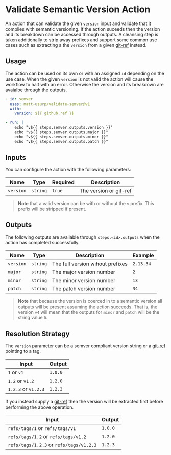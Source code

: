 # Validate Semantic Version Action

An action that can validate the given `version` input and validate that it complies with semantic versioning.
If the action suceeds then the version and its breakdown can be accessed through outputs.
A cleansing step is taken additionally to strip away prefixes and support some common use cases such as extracting a the `version` from a given [git-ref](https://git-scm.com/book/en/v2/Git-Internals-Git-References) instead.

## Usage

The action can be used on its own or with an assigned `id` depending on the use case.
When the given `version` is not valid the action will cause the workflow to halt with an error.
Otherwise the version and its breakdown are avaialbe through the outputs.

```yaml
- id: semver
  uses: matt-usurp/validate-semver@v1
  with:
    version: ${{ github.ref }}

- run: |
    echo "v${{ steps.semver.outputs.version }}"
    echo "v${{ steps.semver.outputs.major }}"
    echo "v${{ steps.semver.outputs.minor }}"
    echo "v${{ steps.semver.outputs.patch }}"
```

## Inputs

You can configure the action with the following parameters:

| Name | Type | Required | Description |
| ---- | ---- | -------- | ----------- |
| `version` | `string` | `true` | The version or [git-ref](https://git-scm.com/book/en/v2/Git-Internals-Git-References) |

> **Note** that a valid version can be with or without the `v` prefix.
> This prefix will be stripped if present.

## Outputs

The following outputs are available through `steps.<id>.outputs` when the action has completed successfully.

| Name | Type | Description | Example |
| ---- | --- | ------------ | ------- |
| `version` | `string` | The full version wihout prefixes | `2.13.34` |
| `major` | `string` | The major version number | `2` |
| `minor` | `string` | The minor version number | `13` |
| `patch` | `string` | The patch version number | `34` |

> **Note** that because the version is coerced in to a semantic version all outputs will be present assuming the action succeeds.
> That is, the version `v4` will mean that the outputs for `minor` and `patch` will be the string value `0`.

## Resolution Strategy

The `version` parameter can be a semver compliant version string or a [git-ref](https://git-scm.com/book/en/v2/Git-Internals-Git-References) pointing to a tag.

| Input | Output |
| ----- | ------ |
| `1` or `v1` | `1.0.0` |
| `1.2` or `v1.2` | `1.2.0` |
| `1.2.3` or `v1.2.3` | `1.2.3` |

If you instead supply a [git-ref](https://git-scm.com/book/en/v2/Git-Internals-Git-References) then the version will be extracted first before performing the above operation.

| Input | Output |
| ----- | ------ |
| `refs/tags/1` or `refs/tags/v1` | `1.0.0` |
| `refs/tags/1.2` or `refs/tags/v1.2` | `1.2.0` |
| `refs/tags/1.2.3` or `refs/tags/v1.2.3` | `1.2.3` |

